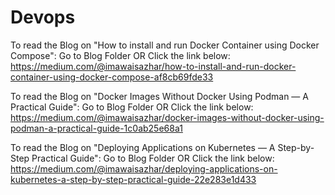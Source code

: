 # Devops
To read the Blog on "How to install and run Docker Container using Docker Compose":
Go to Blog Folder OR Click the link below:
https://medium.com/@imawaisazhar/how-to-install-and-run-docker-container-using-docker-compose-af8cb69fde33

To read the Blog on "Docker Images Without Docker Using Podman — A Practical Guide":
Go to Blog Folder OR Click the link below:
https://medium.com/@imawaisazhar/docker-images-without-docker-using-podman-a-practical-guide-1c0ab25e68a1

To read the Blog on "Deploying Applications on Kubernetes — A Step-by-Step Practical Guide":
Go to Blog Folder OR Click the link below:
https://medium.com/@imawaisazhar/deploying-applications-on-kubernetes-a-step-by-step-practical-guide-22e283e1d433
